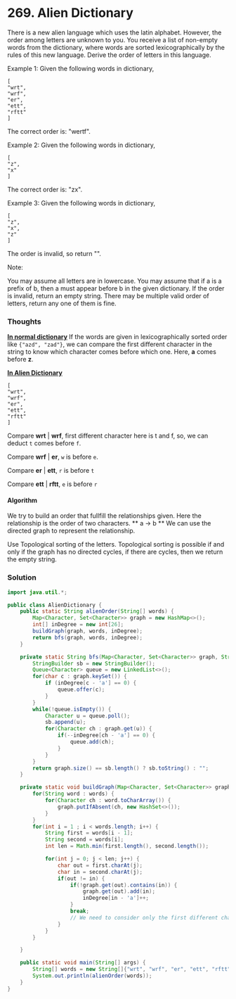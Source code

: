 # 269. Alien Dictionary
There is a new alien language which uses the latin alphabet. However, the order among letters are unknown to you. You receive a list of non-empty words from the dictionary, where words are sorted lexicographically by the rules of this new language. Derive the order of letters in this language.

Example 1: Given the following words in dictionary,

    [
    "wrt",
    "wrf",
    "er",
    "ett",
    "rftt"
    ]
The correct order is: "wertf".

Example 2: Given the following words in dictionary,

    [
    "z",
    "x"
    ]
The correct order is: "zx".

Example 3: Given the following words in dictionary,

    [
    "z",
    "x",
    "z"
    ]
The order is invalid, so return "".

Note:

You may assume all letters are in lowercase.
You may assume that if a is a prefix of b, then a must appear before b in the given dictionary.
If the order is invalid, return an empty string.
There may be multiple valid order of letters, return any one of them is fine.

### Thoughts
<u>**In normal dictionary**</u> If the words are given in lexicographically sorted order like `{"azd", "zad"}`, we can compare the first different character in the string to know which character comes before which one. Here, **a** comes before **z**. 

<u>**In Alien Dictionary**</u>
    
    [
    "wrt",
    "wrf",
    "er",
    "ett",
    "rftt"
    ]

Compare **wrt** | **wrf**, first different character here is t and f, so, we can deduct `t` comes before `f`.

Compare **wrf** | **er**,  `w` is before `e`.

Compare **er** | **ett**, `r` is before `t`

Compare **ett** | **rftt**, `e` is before `r`

#### Algorithm
We try to build an order that fullfill the relationships given. Here the relationship is the order of two characters. ** a -> b ** We can use the directed graph to represent the relationship. 

Use Topological sorting of the letters. Topological sorting is possible if and only if the graph has no directed cycles, if there are cycles, then we return the empty string.


### Solution
```java
import java.util.*;

public class AlienDictionary {
    public static String alienOrder(String[] words) {
        Map<Character, Set<Character>> graph = new HashMap<>();
        int[] inDegree = new int[26];
        buildGraph(graph, words, inDegree);
        return bfs(graph, words, inDegree);
    }

    private static String bfs(Map<Character, Set<Character>> graph, String[] words, int[] inDegree) {
        StringBuilder sb = new StringBuilder();
        Queue<Character> queue = new LinkedList<>();
        for(char c : graph.keySet()) {
            if (inDegree[c - 'a'] == 0) {
                queue.offer(c);
            }
        }
        while(!queue.isEmpty()) {
            Character u = queue.poll();
            sb.append(u);
            for(Character ch : graph.get(u)) {
                if(--inDegree[ch - 'a'] == 0) {
                    queue.add(ch);
                }
            }
        }
        return graph.size() == sb.length() ? sb.toString() : "";
    }

    private static void buildGraph(Map<Character, Set<Character>> graph, String[] words, int[] inDegree) {
        for(String word : words) {
            for(Character ch : word.toCharArray()) {
                graph.putIfAbsent(ch, new HashSet<>());
            }
        }
        for(int i = 1 ; i < words.length; i++) {
            String first = words[i - 1];
            String second = words[i];
            int len = Math.min(first.length(), second.length());

            for(int j = 0; j < len; j++) {
                char out = first.charAt(j);
                char in = second.charAt(j);
                if(out != in) {
                    if(!graph.get(out).contains(in)) {
                        graph.get(out).add(in);
                        inDegree[in - 'a']++;
                    }
                    break;
                    // We need to consider only the first different character, so breaking the loop here.
                }
            }
        }

    }

    public static void main(String[] args) {
        String[] words = new String[]{"wrt", "wrf", "er", "ett", "rftt"};
        System.out.println(alienOrder(words));
    }
}
```